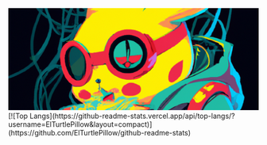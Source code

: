 <img src="./pkbnr.png" alt="banner" />
[![Top Langs](https://github-readme-stats.vercel.app/api/top-langs/?username=ElTurtlePillow&layout=compact)](https://github.com/ElTurtlePillow/github-readme-stats)